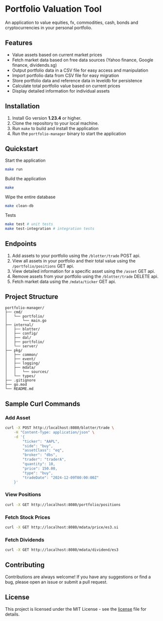 # Portfolio Valuation Tool

An application to value equities, fx, commodities, cash, bonds and cryptocurrencies in your personal portfolio.

## Features

- Value assets based on current market prices
- Fetch market data based on free data sources (Yahoo finance, Google finance, dividends.sg)
- Output portfolio data in a CSV file for easy access and manipulation
- Import portfolio data from CSV file for easy migration
- Store portfolio data and reference data in leveldb for persistence
- Calculate total portfolio value based on current prices
- Display detailed information for individual assets

## Installation

1. Install Go version <b>1.23.4</b> or higher.
2. Clone the repository to your local machine.
3. Run `make` to build and install the application
4. Run the `portfolio-manager` binary to start the application

## Quickstart

Start the application

```sh
make run
```

Build the application

```sh
make
```

Wipe the entire database

```sh
make clean-db
```

Tests

```sh
make test # unit tests
make test-integration # integration tests
```

## Endpoints

1. Add assets to your portfolio using the `/blotter/trade` POST api.
2. View all assets in your portfolio and their total value using the `/portfolio/positions` GET api.
3. View detailed information for a specific asset using the `/asset` GET api.
4. Remove assets from your portfolio using the `/blotter/trade` DELETE api.
5. Fetch market data using the `/mdata/ticker` GET api.

## Project Structure

```
portfolio-manager/
├── cmd/
│   └── portfolio/
│       └── main.go
├── internal/
│   ├── blotter/
│   ├── config/
│   ├── dal/
│   ├── portfolio/
│   └── server/
├── pkg/
│   ├── common/
│   ├── event/
│   ├── logging/
│   ├── mdata/
│   │   └── sources/
│   └── types/
├── .gitignore
├── go.mod
└── README.md
```

## Sample Curl Commands

### Add Asset

```sh
curl -X POST http://localhost:8080/blotter/trade \
    -H "Content-Type: application/json" \
    -d '{
        "ticker": "AAPL",
        "side": "buy",
        "assetClass": "eq",
        "broker": "dbs",
        "trader": "traderA",
        "quantity": 10,
        "price": 150.00,
        "type": "buy",
        "tradeDate": "2024-12-09T00:00:00Z"
    }'
```

### View Positions

```sh
curl -X GET http://localhost:8080/portfolio/positions
```

### Fetch Stock Prices

```sh
curl -X GET http://localhost:8080/mdata/price/es3.si
```

### Fetch Dividends

```sh
curl -X GET http://localhost:8080/mdata/dividend/es3
```

## Contributing

Contributions are always welcome! If you have any suggestions or find a bug, please open an issue or submit a pull request.

## License

This project is licensed under the MIT License - see the [license](./LICENSE) file for details.

```

```
